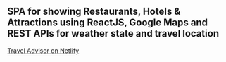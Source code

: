 ## SPA for showing Restaurants, Hotels & Attractions using ReactJS, Google Maps and REST APIs for weather state and travel location

[Travel Advisor on Netlify](https://travel-advisor-nick-miriad.netlify.app/)

